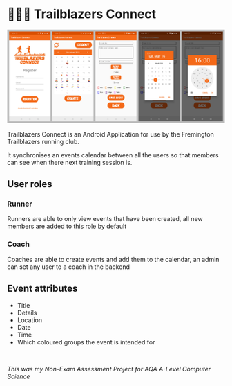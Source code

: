 # 🏃🏻‍♂️ Trailblazers Connect

![App screenshots](https://github.com/JW2586/Trailblazers-Connect/blob/master/large%20layout.png)

Trailblazers Connect is an Android Application for use by the Fremington Trailblazers running club.

It synchronises an events calendar between all the users so that members can see when there next training session is.    

## User roles
### Runner
Runners are able to only view events that have been created, all new members are added to this role by default
### Coach
Coaches are able to create events and add them to the calendar, an admin can set any user to a coach in the backend
<br>

## Event attributes
* Title
* Details
* Location
* Date
* Time
* Which coloured groups the event is intended for
<br>

*This was my Non-Exam Assessment Project for AQA A-Level Computer Science*

